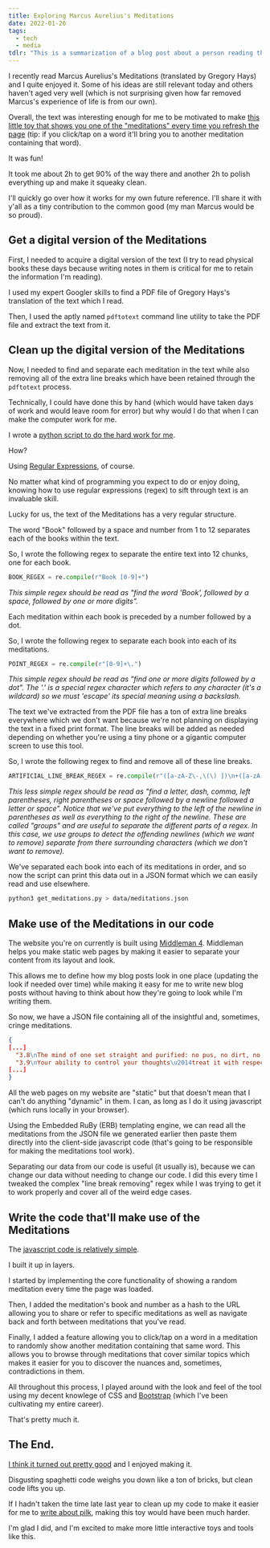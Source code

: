 ```yaml
---
title: Exploring Marcus Aurelius's Meditations
date: 2022-01-26
tags:
  - tech
  - media
tdlr: "This is a summarization of a blog post about a person reading the book Marcus Aurelius's Meditations and then making a tool that shows a random meditation every time the page is refreshed. They talk about how they did it and why it's useful to separate data from code."
---
```

I recently read Marcus Aurelius's Meditations (translated by Gregory Hays) and I quite enjoyed it. Some of his ideas are still relevant today and others haven't aged very well (which is not surprising given how far removed Marcus's experience of life is from our own).

Overall, the text was interesting enough for me to be motivated to make [this little toy that shows you one of the "meditations" every time you refresh the page](/meditations/) (tip: if you click/tap on a word it'll bring you to another meditation containing that word).

It was fun!

It took me about 2h to get 90% of the way there and another 2h to polish everything up and make it squeaky clean.

I'll quickly go over how it works for my own future reference. I'll share it with y'all as a tiny contribution to the common good (my man Marcus would be so proud).

## Get a digital version of the Meditations

First, I needed to acquire a digital version of the text (I try to read physical books these days because writing notes in them is critical for me to retain the information I'm reading).

I used my expert Googler skills to find a PDF file of Gregory Hays's translation of the text which I read.

Then, I used the aptly named `pdftotext` command line utility to take the PDF file and extract the text from it.

## Clean up the digital version of the Meditations

Now, I needed to find and separate each meditation in the text while also removing all of the extra line breaks which have been retained through the `pdftotext` process.

Technically, I could have done this by hand (which would have taken days of work and would leave room for error) but why would I do that when I can make the computer work for me.

I wrote a [python script to do the hard work for me](https://github.com/strategineer/personal-website/blob/master/get_meditations.py).

How?

Using [Regular Expressions](https://en.wikipedia.org/wiki/Regular_expression), of course.

No matter what kind of programming you expect to do or enjoy doing, knowing how to use regular expressions (regex) to sift through text is an invaluable skill.

Lucky for us, the text of the Meditations has a very regular structure.

The word "Book" followed by a space and number from 1 to 12 separates each of the books within the text.

So, I wrote the following regex to separate the entire text into 12 chunks, one for each book.

~~~ python
BOOK_REGEX = re.compile(r"Book [0-9]+")
~~~
_This simple regex should be read as "find the word 'Book', followed by a space, followed by one or more digits"._

Each meditation within each book is preceded by a number followed by a dot.

So, I wrote the following regex to separate each book into each of its meditations.

~~~ python
POINT_REGEX = re.compile(r"[0-9]+\.")
~~~
_This simple regex should be read as "find one or more digits followed by a dot". The '.' is a special regex character which refers to any character (it's a wildcard) so we must 'escape' its special meaning using a backslash._

The text we've extracted from the PDF file has a ton of extra line breaks everywhere which we don't want because we're not planning on displaying the text in a fixed print format. The line breaks will be added as needed depending on whether you're using a tiny phone or a gigantic computer screen to use this tool.

So, I wrote the following regex to find and remove all of these line breaks.

~~~ python
ARTIFICIAL_LINE_BREAK_REGEX = re.compile(r"([a-zA-Z\-,\(\) ])\n+([a-zA-Z ])")
~~~
_This less simple regex should be read as "find a letter, dash, comma, left parentheses, right parentheses or space followed by a newline followed a letter or space". Notice that we've put everything to the left of the newline in parentheses as well as everything to the right of the newline. These are called "groups" and are useful to separate the different parts of a regex. In this case, we use groups to detect the offending newlines (which we want to remove) separate from there surrounding characters (which we don't want to remove)._

We've separated each book into each of its meditations in order, and so now the script can print this data out in a JSON format which we can easily read and use elsewhere.

~~~ bash
python3 get_meditations.py > data/meditations.json
~~~

## Make use of the Meditations in our code

The website you're on currently is built using [Middleman 4](https://middlemanapp.com/). Middleman helps you make static web pages by making it easier to separate your content from its layout and look.

This allows me to define how my blog posts look in one place (updating the look if needed over time) while making it easy for me to write new blog posts without having to think about how they're going to look while I'm writing them.

So now, we have a JSON file containing all of the insightful and, sometimes, cringe meditations.

~~~ json
{
[...]
  "3.8\nThe mind of one set straight and purified: no pus, no dirt, no scabs.\nAnd not a life cut short by death, like an actor who stops before the play is done, the plot wound up.\n\nNeither servility nor arrogance. Neither cringing nor disdain. Neither excuses nor evasions.",
  "3.9\nYour ability to control your thoughts\u2014treat it with respect.\nIt\u2019s all that protects your mind from false perceptions\u2014false to your nature, and that of all rational beings. It\u2019s what makes thoughtfulness possible, and affection for other people, and submission to the divine.",
[...]
}
~~~

All the web pages on my website are "static" but that doesn't mean that I can't do anything "dynamic" in them. I can, as long as I do it using javascript (which runs locally in your browser).

Using the Embedded RuBy (ERB) templating engine, we can read all the meditations from the JSON file we generated earlier then paste them directly into the client-side javascript code (that's going to be responsible for making the meditations tool work).

Separating our data from our code is useful (it usually is), because we can change our data without needing to change our code. I did this every time I tweaked the complex "line break removing" regex while I was trying to get it to work properly and cover all of the weird edge cases.

## Write the code that'll make use of the Meditations

The [javascript code is relatively simple](https://github.com/strategineer/personal-website/blob/master/source/javascripts/meditation.js.erb).

I built it up in layers.

I started by implementing the core functionality of showing a random meditation every time the page was loaded.

Then, I added the meditation's book and number as a hash to the URL allowing you to share or refer to specific meditations as well as navigate back and forth between meditations that you've read.

Finally, I added a feature allowing you to click/tap on a word in a meditation to randomly show another meditation containing that same word. This allows you to browse through meditations that cover similar topics which makes it easier for you to discover the nuances and, sometimes, contradictions in them.

All throughout this process, I played around with the look and feel of the tool using my decent knowlege of CSS and [Bootstrap](https://getbootstrap.com/) (which I've been cultivating my entire career).

That's pretty much it.

## The End.

[I think it turned out pretty good](/meditations/) and I enjoyed making it.

Disgusting spaghetti code weighs you down like a ton of bricks, but clean code lifts you up.

If I hadn't taken the time late last year to clean up my code to make it easier for me to [write about pilk](https://strategineer.com/pilk/), making this toy would have been much harder.

I'm glad I did, and I'm excited to make more little interactive toys and tools like this.

